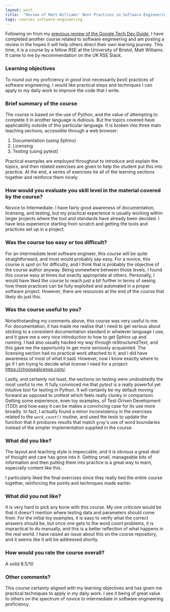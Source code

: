 ```yaml
---
layout: post
title:  "Review of Matt Williams' Best Practices in Software Engineering Course"
tags: courses software-engineering
---
```



Following on from my [previous review of the Google Tech Dev
Guide](/2020/06/19/google-tech-dev-guide.html), I have completed
another course related to software engineering and am posting a review in the
hopes it will help others direct their own learning journey. This time, it is a
course by a fellow RSE at the University of Bristol, Matt Williams. It came to
me by recommendation on the UK RSE Slack.

### Learning objectives

To round out my proficiency in _good_ (not necessarily _best_) practices of
software engineering. I would like practical steps and techniques I can apply
to my daily work to improve the code that I write.

### Brief summary of the course

The course is based on the use of Python, and the value of attempting to
complete it in another language is dubious. But the topics covered have
applicability outside of this particular language. It is broken into three main
teaching sections, accessible through a web browser:

1. Documentation (using Sphinx)
2. Licensing
3. Testing (using pytest)

Practical examples are employed throughout to introduce and explain the topics,
and then related exercises are given to help the student put this into
practice. At the end, a series of exercises tie all of the learning sections
together and reinforce them nicely.

### How would you evaluate you skill level in the material covered by the course?

Novice to Intermediate. I have fairly good awareness of documentation,
licensing, and testing, but my practical experience is usually working within
larger projects where the tool and standards have already been decided. I have
less experience starting from scratch and getting the tools and practices set
up in a project.

### Was the course too easy or too difficult?

For an intermediate level software engineer, this course will
be quite straightforward, and most would probably say easy. For a novice, this
course is spot on for difficulty, and I think that is probably the objective of
the course author anyway. Being somewhere between those levels, I found this
course easy at times but exactly appropriate at others. Personally, I would
have liked the course to reach just a bit further in terms of seeing how these
practices can be fully exploited and automated in a proper software project.
However, there are resources at the end of the course that likely do just this.

### Was the course useful to you? 

Notwithstanding my comments above, this course was very useful to me. For
documentation, it has made me realise that I need to get serious about sticking
to a consistent documentation standard in whatever language I use, and it gave
me a very nice introduction to how to get Sphinx up and running. I had also
usually hacked my way through reStructuredText, and this gave me the
opportunity to get more seriously acquainted. The licensing
section had no practical work attached to it, and I did have awareness of most
of what it said. However, now I know exactly where to go if I am trying to
decide what license I need for a project: <https://choosealicense.com/>.

Lastly, and certainly not least, the sections on testing were undoubtedly the
most useful to me. It fully convinced me that _pytest_ is a really powerful yet
intuitive tool for testing in Python. It will certainly be my default moving
forward as opposed to _unittest_ which feels really clunky in comparison.
Getting some experience, even toy examples, of Test-Driven Development (TDD)
and how easy it can be makes a convincing case for its use more broadly. In
fact, I actually found a minor inconsistency in the exercises related to the
`word_count()` routine, and used the tests to update the function that it
produces results that match `grep`'s use of word boundaries instead of the
simpler implementation supplied in the course.

### What did you like?

The layout and teaching style is impeccable, and it is obvious a great deal of
thought and care has gone into it. Getting small, manageable bits of
information and then putting them into practice is a great way to learn,
especially content like this.

I particularly liked the final exercises since they really tied the entire
course together, reinforcing the points and techniques made earlier. 

### What did you not like?

It is very hard to pick any bone with this course. My one criticism would be
that it doesn't mention where testing data and parameters should come from. For
the initial toy examples, it is easy to verify what the correct answers should
be, but once one gets to the word count problems, it is impractical to do
manually, and this is a better reflection of what happens in the real world. I
have raised an issue about this on the course repository, and it seems like it
will be addressed shortly.

### How would you rate the course overall?

A solid 8.5/10

### Other comments?

This course certainly aligned with my learning objectives and has given me
practical techniques to apply in my daily work. I see it being of great value
to others on the spectrum of novice to intermediate in software
engineering proficiency.
